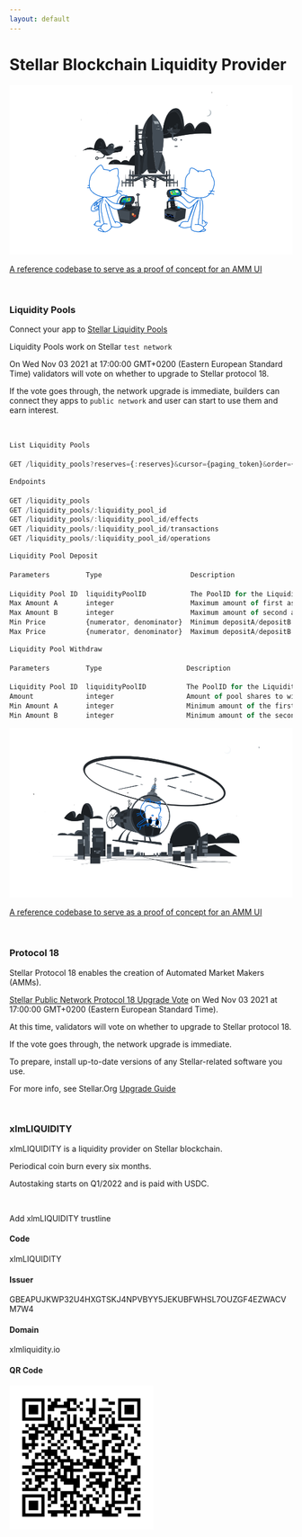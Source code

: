 ```yaml
---
layout: default
---
```


# Stellar Blockchain Liquidity Provider

![GitHub Logo](/images/joined.svg)


<a href="https://github.com/stellar/amm-reference-ui" target="_blank" class="center">A reference codebase to serve as a proof of concept for an AMM UI</a>

<br/>

### Liquidity Pools

Connect your app to [Stellar Liquidity Pools](https://developers.stellar.org/api/resources/liquiditypools/)

Liquidity Pools work on Stellar `test network`

On Wed Nov 03 2021 at 17:00:00 GMT+0200 (Eastern European Standard Time) validators will vote on whether to upgrade to Stellar protocol 18.

If the vote goes through, the network upgrade is immediate, builders can connect they apps to `public network` and user can start to use them and earn interest.

<br/>

```js
List Liquidity Pools

GET /liquidity_pools?reserves={:reserves}&cursor={paging_token}&order={asc,desc}&limit={1-200}
```

```js
Endpoints

GET /liquidity_pools
GET /liquidity_pools/:liquidity_pool_id
GET /liquidity_pools/:liquidity_pool_id/effects
GET /liquidity_pools/:liquidity_pool_id/transactions
GET /liquidity_pools/:liquidity_pool_id/operations
```

```js
Liquidity Pool Deposit

Parameters         Type                      Description

Liquidity Pool ID  liquidityPoolID           The PoolID for the Liquidity Pool to deposit into
Max Amount A       integer                   Maximum amount of first asset to deposit
Max Amount B       integer                   Maximum amount of second asset to deposit
Min Price          {numerator, denominator}  Minimum depositA/depositB
Max Price          {numerator, denominator}  Maximum depositA/depositB
```

```js
Liquidity Pool Withdraw

Parameters         Type                     Description

Liquidity Pool ID  liquidityPoolID          The PoolID for the Liquidity Pool to withdraw from
Amount             integer                  Amount of pool shares to withdraw
Min Amount A       integer                  Minimum amount of the first asset to withdraw
Min Amount B       integer                  Minimum amount of the second asset to withdraw
```

![GitHub Logo](/images/repo.svg)

<a href="https://github.com/stellar/amm-reference-ui" target="_blank" class="center">A reference codebase to serve as a proof of concept for an AMM UI</a>

<br/>

### Protocol 18

Stellar Protocol 18 enables the creation of Automated Market Makers (AMMs).

[Stellar Public Network Protocol 18 Upgrade Vote](https://status.stellar.org/incidents/d8d1phjglcr3) on Wed Nov 03 2021 at 17:00:00 GMT+0200 (Eastern European Standard Time).

At this time, validators will vote on whether to upgrade to Stellar protocol 18.

If the vote goes through, the network upgrade is immediate.

To prepare, install up-to-date versions of any Stellar-related software you use.

For more info, see Stellar.Org [Upgrade Guide](https://stellar.org/developers-blog/protocol-18-upgrade-guide)

<br/>

### xlmLIQUIDITY

xlmLIQUIDITY is a liquidity provider on Stellar blockchain.

Periodical coin burn every six months.

Autostaking starts on Q1/2022 and is paid with USDC.

<br/>

Add xlmLIQUIDITY trustline

#### Code
xlmLIQUIDITY

#### Issuer
GBEAPUJKWP32U4HXGTSKJ4NPVBYY5JEKUBFWHSL7OUZGF4EZWACVM7W4

#### Domain
xlmliquidity.io

#### QR Code

![Add Trustline](/images/trustline.png)
